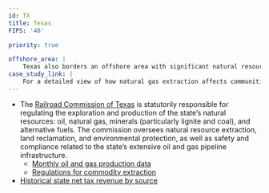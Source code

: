 ```yaml
---
id: TX
title: Texas
FIPS: '48'

priority: true

offshore_area: |
    Texas also borders an offshore area with significant natural resource extraction, which may contribute to the state's economy. For production and revenue data about offshore extraction near Texas, see the [Western Gulf of Mexico]().
case_study_link: |
    For a detailed view of how natural gas extraction affects communities in Texas, read more about [Tarrant and Johnson Counties](/case-studies/tarrant-and-johnson/).
---
```


* The [Railroad Commission of Texas](http://www.rrc.state.tx.us/) is statutorily responsible for regulating the exploration and production of the state’s natural resources: oil, natural gas, minerals (particularly lignite and coal), and alternative fuels. The commission oversees natural resource extraction, land reclamation, and environmental protection, as well as safety and compliance related to the state’s extensive oil and gas pipeline infrastructure.
  - [Monthly oil and gas production data](http://www.rrc.state.tx.us/oil-gas/research-and-statistics/production-data/texas-monthly-oil-gas-production/)
  - [Regulations for commodity extraction](http://www.rrc.state.tx.us/legal/rules/current-rules/)
* [Historical state net tax revenue by source](http://www.texastransparency.org/State_Finance/Budget_Finance/Reports/Revenue_by_Source/revenue_hist.php)
